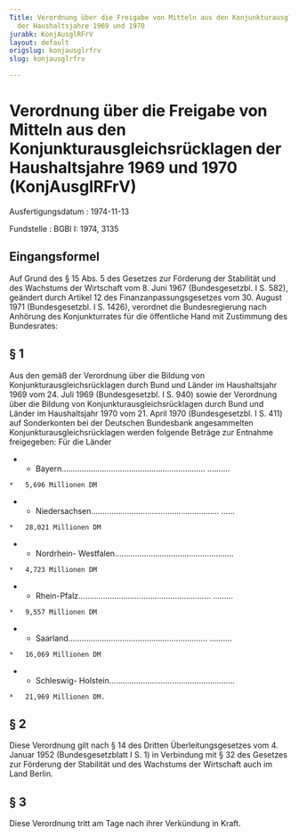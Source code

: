 ```yaml
---
Title: Verordnung über die Freigabe von Mitteln aus den Konjunkturausgleichsrücklagen
  der Haushaltsjahre 1969 und 1970
jurabk: KonjAusglRFrV
layout: default
origslug: konjausglrfrv
slug: konjausglrfrv

---
```


# Verordnung über die Freigabe von Mitteln aus den Konjunkturausgleichsrücklagen der Haushaltsjahre 1969 und 1970 (KonjAusglRFrV)

Ausfertigungsdatum
:   1974-11-13

Fundstelle
:   BGBl I: 1974, 3135

## Eingangsformel

Auf Grund des § 15 Abs. 5 des Gesetzes zur Förderung der Stabilität
und des Wachstums der Wirtschaft vom 8. Juni 1967 (Bundesgesetzbl. I
S. 582), geändert durch Artikel 12 des Finanzanpassungsgesetzes vom
30\. August 1971 (Bundesgesetzbl. I S. 1426), verordnet die
Bundesregierung nach Anhörung des Konjunkturrates für die öffentliche
Hand mit Zustimmung des Bundesrates:

## § 1

Aus den gemäß der Verordnung über die Bildung von
Konjunkturausgleichsrücklagen durch Bund und Länder im Haushaltsjahr
1969 vom 24. Juli 1969 (Bundesgesetzbl. I S. 940) sowie der Verordnung
über die Bildung von Konjunkturausgleichsrücklagen durch Bund und
Länder im Haushaltsjahr 1970 vom 21. April 1970 (Bundesgesetzbl. I S.
411) auf Sonderkonten bei der Deutschen Bundesbank angesammelten
Konjunkturausgleichsrücklagen werden folgende Beträge zur Entnahme
freigegeben:
Für die Länder

*    *   Bayern................................................................
        ..........

    *   5,696 Millionen DM


*    *   Niedersachsen.........................................................
        ......

    *   28,021 Millionen DM


*    *   Nordrhein-
        Westfalen.....................................................

    *   4,723 Millionen DM


*    *   Rhein-Pfalz...........................................................
        .........

    *   9,557 Millionen DM


*    *   Saarland..............................................................
        ..........

    *   16,069 Millionen DM


*    *   Schleswig-
        Holstein........................................................

    *   21,969 Millionen DM.

## § 2

Diese Verordnung gilt nach § 14 des Dritten Überleitungsgesetzes vom
4\. Januar 1952 (Bundesgesetzblatt I S. 1) in Verbindung mit § 32 des
Gesetzes zur Förderung der Stabilität und des Wachstums der Wirtschaft
auch im Land Berlin.

## § 3

Diese Verordnung tritt am Tage nach ihrer Verkündung in Kraft.

